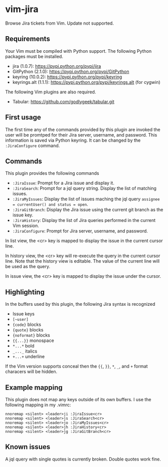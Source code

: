 # vim-jira

Browse Jira tickets from Vim.  Update not supported.

## Requirements

Your Vim must be compiled with Python support.  The following Python packages
must be installed.
* jira (1.0.7): https://pypi.python.org/pypi/jira
* GitPython (2.1.0): https://pypi.python.org/pypi/GitPython
* keyring (10.0.2): https://pypi.python.org/pypi/keyring
* keyrings.alt (1.1.1): https://pypi.python.org/pypi/keyrings.alt (for cygwin)

The following Vim plugins are also required.
* Tabular: https://github.com/godlygeek/tabular.git

## First usage

The first time any of the commands provided by this plugin are invoked the
user will be promtped for their Jira server, username, and password.  This
information is saved via Python keyring.  It can be changed by the
`:JiraConfigure` command.

## Commands

This plugin provides the following commands

* `:JiraIssue`: Prompt for a Jira issue and display it.
* `:JiraSearch`: Prompt for a jql query string.  Display the list of matching issues.
* `:JiraMyIssues`: Display the list of issues maching the jql query `assignee = currentUser() and status = open`.
* `:JiraGitBranch`: Display the Jira issue using the current git branch as the issue key.
* `:JiraHistory`: Display the list of Jira queries performed in the current Vim session.
* `:JiraConfigure`: Prompt for Jira server, username, and password.

In list view, the &lt;cr&gt; key is mapped to display the issue in the current
cursor line.

In history view, the &lt;cr&gt; key will re-execute the query in the current
cursor line.  Note that the history view is editable.  The value of the
current line will be used as the query.

In issue view, the &lt;cr&gt; key is mapped to display the issue under the
cursor.

## Highlighting

In the buffers used by this plugin, the following Jira syntax is recognized

* Issue keys
* `[~user]`
* `{code}` blocks
* `{quote}` blocks
* `{noformat}` blocks
* `{{...}}` monospace
* `*...*` bold
* `_..._` italics
* `+...+` underline

If the Vim version supports conceal then the `{{`, `}}`, `*`, `_`, and `+`
format characers will be hidden.

## Example mapping

This plugin does not map any keys outside of its own buffers.  I use the
following mapping in my .vimrc:

    nnoremap <silent> <leader>ji :JiraIssue<cr>
    nnoremap <silent> <leader>js :JiraSearch<cr>
    nnoremap <silent> <leader>jo :JiraMyIssues<cr>
    nnoremap <silent> <leader>jh :JiraHistory<cr>
    nnoremap <silent> <leader>jg :JiraGitBranch<cr>

## Known issues

A jql query with single quotes is currently broken.  Double quotes work fine.

